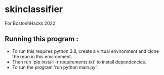 # skinclassifier
For BostonhHacks 2022

## Running this program :

- To run this requires python 3.8, create a virtual environment and clone the repo in this environment.
- Then run 'pip install -r requirements.txt' to install dependencies.
- To run the program 'run python main.py'.
